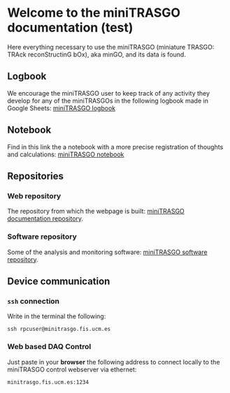 # Welcome to the miniTRASGO documentation (test)
Here everything necessary to use the miniTRASGO (miniature TRASGO: TRAck reconStructinG bOx), aka minGO, and its data is found.

## Logbook
We encourage the miniTRASGO user to keep track of any activity they develop for any of the miniTRASGOs in the following logbook made in Google Sheets: [miniTRASGO logbook](https://docs.google.com/spreadsheets/d/12n6DfQ32oXcRKpHaolfAoO3pKVVrrWzk7TBOIZ0N6ro/edit?usp=sharing)

## Notebook
Find in this link the a notebook with a more precise registration of thoughts and calculations: [miniTRASGO notebook](https://docs.google.com/document/d/e/2PACX-1vQD_Zr4IW3ZZl0sX4jf7jcD_9tdXbD-kIDpydO0k9HWhewk7yDDWJEF4PC4ARUu1nk-mdEexsyPXXY-/pub)

## Repositories

### Web repository
The repository from which the webpage is built: [miniTRASGO documentation repository](https://github.com/cayesoneira/miniTRASGO).

### Software repository
Some of the analysis and monitoring software: [miniTRASGO software repository](https://github.com/cayesoneira/miniTRASGO-analysis/tree/main).

## Device communication

### `ssh` connection
Write in the terminal the following:

    ssh rpcuser@minitrasgo.fis.ucm.es

### Web based DAQ Control
Just paste in your **browser** the following address to connect locally to the miniTRASGO control webserver via ethernet:

    minitrasgo.fis.ucm.es:1234

